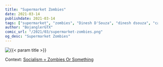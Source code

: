```yaml
---
title: "Supermarket Zombies"
date: 2021-03-14
publishdate: 2021-03-14
tags: ["supermarket", "zombies", "Dinesh D'Souza", "dinesh dsouza", "capitalism", "socialism", "tpusa", "turning point usa", "big brain"]
author: "BojanglerGTX"
comic_url: "/2021/03/supermarket-zombies.png"
og_desc: "Supermarket Zombies"
---
```


<img alt="{{< param title >}}" class="comic" src="{{< param comic_url >}}" >

Context: <a href="https://youtu.be/c9yQYFRJ0SI"><i class="fa fa-youtube"/></i>Socialism = Zombies Or Something</a>